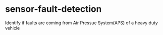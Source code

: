 # sensor-fault-detection
Identify if faults are coming from Air Pressue System(APS) of a heavy duty vehicle
